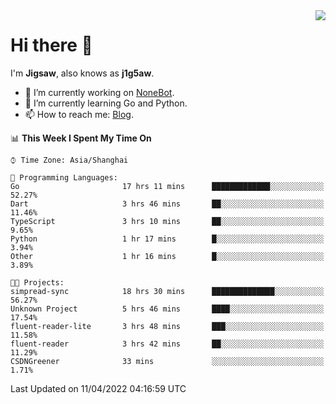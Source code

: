 <a href="#">
  <img align="right" src="https://github-readme-stats.vercel.app/api?username=j1g5awi&count_private=true&show_icons=true&title_color=80070B&text_color=B3B3B3&bg_color=212121&icon_color=80070B" />
</a>

# Hi there 👋

I'm **Jigsaw**, also knows as **j1g5aw**.

- 🔭 I’m currently working on [NoneBot](https://github.com/nonebot).
- 🌱 I’m currently learning Go and Python.
- 📫 How to reach me: [Blog](https://blog.maddestroyer.xyz/).

<!--START_SECTION:waka-->
📊 **This Week I Spent My Time On** 

```text
⌚︎ Time Zone: Asia/Shanghai

💬 Programming Languages: 
Go                       17 hrs 11 mins      █████████████░░░░░░░░░░░░   52.27% 
Dart                     3 hrs 46 mins       ██░░░░░░░░░░░░░░░░░░░░░░░   11.46% 
TypeScript               3 hrs 10 mins       ██░░░░░░░░░░░░░░░░░░░░░░░   9.65% 
Python                   1 hr 17 mins        █░░░░░░░░░░░░░░░░░░░░░░░░   3.94% 
Other                    1 hr 16 mins        █░░░░░░░░░░░░░░░░░░░░░░░░   3.89%

🐱‍💻 Projects: 
simpread-sync            18 hrs 30 mins      ██████████████░░░░░░░░░░░   56.27% 
Unknown Project          5 hrs 46 mins       ████░░░░░░░░░░░░░░░░░░░░░   17.54% 
fluent-reader-lite       3 hrs 48 mins       ███░░░░░░░░░░░░░░░░░░░░░░   11.58% 
fluent-reader            3 hrs 42 mins       ██░░░░░░░░░░░░░░░░░░░░░░░   11.29% 
CSDNGreener              33 mins             ░░░░░░░░░░░░░░░░░░░░░░░░░   1.71%

```


 Last Updated on 11/04/2022 04:16:59 UTC
<!--END_SECTION:waka-->
